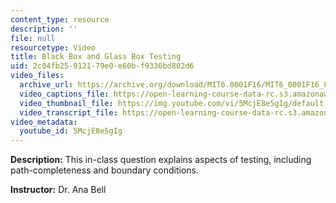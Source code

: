 ```yaml
---
content_type: resource
description: ''
file: null
resourcetype: Video
title: Black Box and Glass Box Testing
uid: 2c04fb25-9121-79e0-e60b-f9336bd802d6
video_files:
  archive_url: https://archive.org/download/MIT6.0001F16/MIT6_0001F16_Lecture_07_exercise_01_300k.mp4
  video_captions_file: https://open-learning-course-data-rc.s3.amazonaws.com/6-0001-introduction-to-computer-science-and-programming-in-python-fall-2016/8cfa58ae2ed1570d83fe3190d4a0fa61_5McjE8e5gIg.vtt
  video_thumbnail_file: https://img.youtube.com/vi/5McjE8e5gIg/default.jpg
  video_transcript_file: https://open-learning-course-data-rc.s3.amazonaws.com/6-0001-introduction-to-computer-science-and-programming-in-python-fall-2016/48fd374fa4658f73ac6bc3839ea389ad_5McjE8e5gIg.pdf
video_metadata:
  youtube_id: 5McjE8e5gIg
---
```


**Description:** This in-class question explains aspects of testing, including path-completeness and boundary conditions.

**Instructor:** Dr. Ana Bell